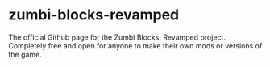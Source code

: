 # zumbi-blocks-revamped
The official Github page for the Zumbi Blocks: Revamped project. Completely free and open for anyone to make their own mods or versions of the game.
